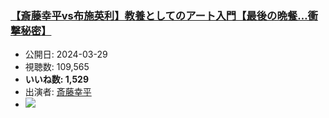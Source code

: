 ### [【斎藤幸平vs布施英利】教養としてのアート入門【最後の晩餐…衝撃秘密】](https://www.youtube.com/watch?v=wVK4VJglVr4)
-   公開日: 2024-03-29
-   視聴数: 109,565
-   **いいね数: 1,529**
-   出演者: [斎藤幸平](/rehacq_fan/people/斎藤幸平 "wikilink")
- [![](https://img.youtube.com/vi/wVK4VJglVr4/hqdefault.jpg)](https://www.youtube.com/watch?v=wVK4VJglVr4)
